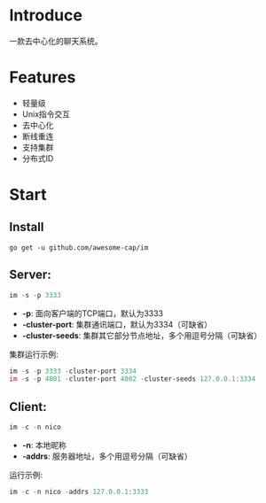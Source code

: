 # Introduce
一款去中心化的聊天系统。
# Features
 - 轻量级
 - Unix指令交互
 - 去中心化
 - 断线重连
 - 支持集群
 - 分布式ID
# Start
## Install
```golang
go get -u github.com/awesome-cap/im
```
## Server:
```powershell
im -s -p 3333
```
 - **-p**: 面向客户端的TCP端口，默认为3333
 - **-cluster-port**: 集群通讯端口，默认为3334（可缺省）
 - **-cluster-seeds**: 集群其它部分节点地址，多个用逗号分隔（可缺省）

集群运行示例:
```powershell
im -s -p 3333 -cluster-port 3334
im -s -p 4001 -cluster-port 4002 -cluster-seeds 127.0.0.1:3334
```
## Client:
```powershell
im -c -n nico
```
 - **-n**: 本地昵称
 - **-addrs**: 服务器地址，多个用逗号分隔（可缺省）
 
运行示例:
```powershell
im -c -n nico -addrs 127.0.0.1:3333
```
